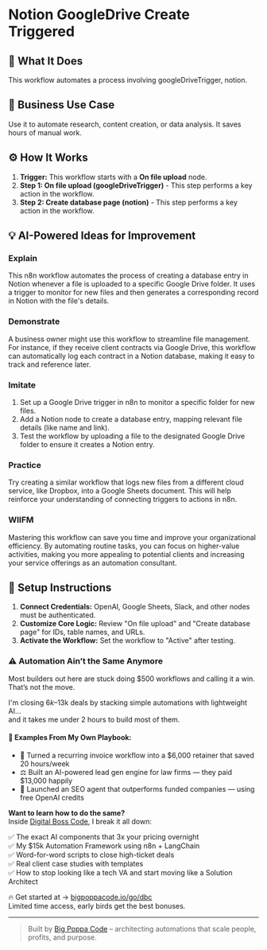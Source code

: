 # Notion GoogleDrive Create Triggered

## 🚀 What It Does
This workflow automates a process involving googleDriveTrigger, notion.

## 💼 Business Use Case
Use it to automate research, content creation, or data analysis. It saves hours of manual work.

## ⚙️ How It Works
1.  **Trigger:** This workflow starts with a **On file upload** node.
2. **Step 1: On file upload (googleDriveTrigger)** - This step performs a key action in the workflow.
3. **Step 2: Create database page (notion)** - This step performs a key action in the workflow.

## 💡 AI-Powered Ideas for Improvement
### Explain 
This n8n workflow automates the process of creating a database entry in Notion whenever a file is uploaded to a specific Google Drive folder. It uses a trigger to monitor for new files and then generates a corresponding record in Notion with the file's details.

### Demonstrate 
A business owner might use this workflow to streamline file management. For instance, if they receive client contracts via Google Drive, this workflow can automatically log each contract in a Notion database, making it easy to track and reference later.

### Imitate 
1. Set up a Google Drive trigger in n8n to monitor a specific folder for new files.
2. Add a Notion node to create a database entry, mapping relevant file details (like name and link).
3. Test the workflow by uploading a file to the designated Google Drive folder to ensure it creates a Notion entry.

### Practice 
Try creating a similar workflow that logs new files from a different cloud service, like Dropbox, into a Google Sheets document. This will help reinforce your understanding of connecting triggers to actions in n8n.

### WIIFM 
Mastering this workflow can save you time and improve your organizational efficiency. By automating routine tasks, you can focus on higher-value activities, making you more appealing to potential clients and increasing your service offerings as an automation consultant.

## 🔧 Setup Instructions
1. **Connect Credentials:** OpenAI, Google Sheets, Slack, and other nodes must be authenticated.
2. **Customize Core Logic:** Review "On file upload" and "Create database page" for IDs, table names, and URLs.
3. **Activate the Workflow:** Set the workflow to "Active" after testing.

### ⚠️ Automation Ain’t the Same Anymore

Most builders out here are stuck doing $500 workflows and calling it a win.  
That’s not the move.  

I'm closing $6k–$13k deals by stacking simple automations with lightweight AI...  
and it takes me under 2 hours to build most of them.

#### 🧠 Examples From My Own Playbook:
- 🔁 Turned a recurring invoice workflow into a $6,000 retainer that saved 20 hours/week  
- ⚖️ Built an AI-powered lead gen engine for law firms — they paid $13,000 happily  
- 🚀 Launched an SEO agent that outperforms funded companies — using free OpenAI credits  

**Want to learn how to do the same?**  
Inside [Digital Boss Code](https://bigpoppacode.io/go/dbc), I break it all down:

✅ The exact AI components that 3x your pricing overnight  
✅ My $15k Automation Framework using n8n + LangChain  
✅ Word-for-word scripts to close high-ticket deals  
✅ Real client case studies with templates  
✅ How to stop looking like a tech VA and start moving like a Solution Architect  

🔥 Get started at → [bigpoppacode.io/go/dbc](https://bigpoppacode.io/go/dbc)  
Limited time access, early birds get the best bonuses.

---
> Built by [Big Poppa Code](https://bigpoppacode.io) – architecting automations that scale people, profits, and purpose.
